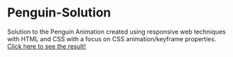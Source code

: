 # Penguin-Solution

Solution to the Penguin Animation created using responsive web techniques with HTML and CSS with a focus on CSS animation/keyframe properties. 
[Click here to see the result!](https://muntakahelali.github.io/Penguin-Solution/)


